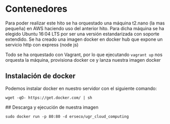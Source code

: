 # Contenedores

Para poder realizar este hito se ha orquestado una máquina t2.nano (la mas pequeña) en AWS haciendo uso del anterior hito.
Para dicha máquina se ha elegido Ubuntu 16:04 LTS por ser una versión estandarizada con soporte extendido.
Se ha creado una imagen docker en docker hub que expone un servicio http con express (node js)

Todo se ha orquestado con Vagrant, por lo que ejecutando `vagrant up` nos orquesta la máquina, provisiona docker ce y lanza nuestra imagen docker


## Instalación de docker

Podemos instalar docker en nuestro servidor con el siguiente comando:
```
wget -qO- https://get.docker.com/ | sh
```

## Descarga y ejecución de nuestra imagen

```
sudo docker run -p 80:80 -d erseco/ugr_cloud_computing
```
